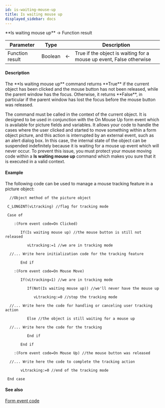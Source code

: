 ```yaml
---
id: is-waiting-mouse-up
title: Is waiting mouse up
displayed_sidebar: docs
---
```


<!--REF #_command_.Is waiting mouse up.Syntax-->**Is waiting mouse up**  -> Function result<!-- END REF-->
<!--REF #_command_.Is waiting mouse up.Params-->
| Parameter | Type |  | Description |
| --- | --- | --- | --- |
| Function result | Boolean | <- | True if the object is waiting for a mouse up event, False otherwise |

<!-- END REF-->

#### Description 

<!--REF #_command_.Is waiting mouse up.Summary-->The **Is waiting mouse up** command returns **True** if the current object has been clicked and the mouse button has not been released, while the parent window has the focus.<!-- END REF--> Otherwise, it returns **False**, in particular if the parent window has lost the focus before the mouse button was released. 

 The command must be called in the context of the current object. It is designed to be used in conjunction with the On Mouse Up form event which is available for picture fields and variables. It allows your code to handle the cases where the user clicked and started to move something within a form object picture, and this action is interrupted by an external event, such as an alert dialog box. In this case, the internal state of the object can be suspended indefinitely because it is waiting for a mouse up event which will never occur. To prevent this issue, you must protect your mouse moving code within a **Is waiting mouse up** command which makes you sure that it is executed in a valid context. 

#### Example 

The following code can be used to manage a mouse tracking feature in a picture object:

```4d
  //Object method of the picture object

 C_LONGINT(vLtracking) //flag for tracking mode

 Case of

    :(Form event code=On Clicked)

       If(Is waiting mouse up) //the mouse button is still not released

          vLtracking:=1 //we are in tracking mode

  //... Write here initialization code for the tracking feature

       End if

    :(Form event code=On Mouse Move)

       If(vLtracking=1) //we are in tracking mode

          If(Not(Is waiting mouse up)) //we'll never have the mouse up

             vLtracking:=0 //stop the tracking mode

  //... Write here the code for handling or canceling user tracking action

          Else //the object is still waiting for a mouse up

  //... Write here the code for the tracking

          End if

       End if

    :(Form event code=On Mouse Up) //the mouse button was released

  //... Write here the code to complete the tracking action

       vLtracking:=0 //end of the tracking mode

 End case
```

#### See also 
[Form event code](form-event-code.md)  
